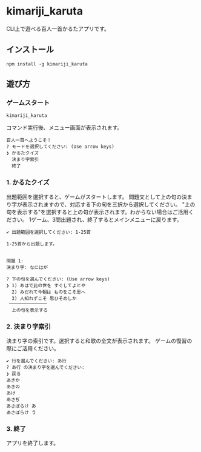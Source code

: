 # kimariji_karuta

CLI上で遊べる百人一首かるたアプリです。

## インストール

```
npm install -g kimariji_karuta
```

## 遊び方

### ゲームスタート

```
kimariji_karuta
```

コマンド実行後、メニュー画面が表示されます。

```
百人一首へようこそ！
? モードを選択してください: (Use arrow keys)
❯ かるたクイズ
  決まり字索引
  終了
```

### 1. かるたクイズ

出題範囲を選択すると、ゲームがスタートします。
問題文として上の句の決まり字が表示されますので、対応する下の句を三択から選択してください。
"上の句を表示する"を選択すると上の句が表示されます。わからない場合はご活用ください。
1ゲーム、3問出題され、終了するとメインメニューに戻ります。

```
✔ 出題範囲を選択してください: 1-25首

1-25首から出題します。


問題 1:
決まり字: なにはが

? 下の句を選んでください: (Use arrow keys)
❯ 1) あはで此の世を すぐしてよとや
  2) みだれて今朝は ものをこそ思へ
  3) 人知れずこそ 思ひそめしか
 ──────────────
  上の句を表示する
```

### 2. 決まり字索引

決まり字の索引です。選択すると和歌の全文が表示されます。
ゲームの復習の際にご活用ください。

```
✔ 行を選んでください: あ行
? あ行 の決まり字を選んでください:
❯ 戻る
あきか
あきの
あけ
あさぢ
あさぼらけ あ
あさぼらけ う
```

### 3. 終了

アプリを終了します。

